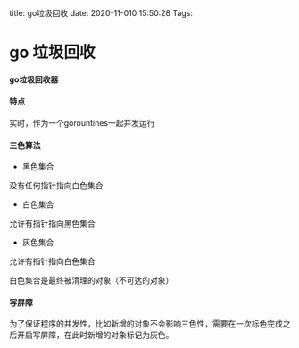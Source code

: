 title: go垃圾回收
date: 2020-11-010 15:50:28
Tags:

# go 垃圾回收

#### go垃圾回收器

#### 特点 

实时，作为一个gorountines一起并发运行

#### 三色算法

- 黑色集合

没有任何指针指向白色集合

- 白色集合

允许有指针指向黑色集合

- 灰色集合

允许有指针指向白色集合

白色集合是最终被清理的对象（不可达的对象）

#### 写屏障

为了保证程序的并发性，比如新增的对象不会影响三色性，需要在一次标色完成之后开启写屏障，在此时新增的对象标记为灰色。



